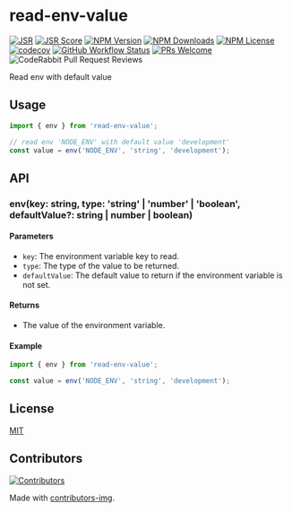 # read-env-value

[![JSR](https://jsr.io/badges/@eggjs/read-env-value)](https://jsr.io/@eggjs/read-env-value)
[![JSR Score](https://jsr.io/badges/@eggjs/read-env-value/score)](https://jsr.io/@eggjs/read-env-value)
[![NPM Version](https://img.shields.io/npm/v/read-env-value)](https://www.npmjs.com/package/read-env-value)
[![NPM Downloads](https://img.shields.io/npm/dm/read-env-value)](https://www.npmjs.com/package/read-env-value)
[![NPM License](https://img.shields.io/npm/l/read-env-value)](https://github.com/node-modules/read-env-value/blob/master/LICENSE)
[![codecov](https://codecov.io/gh/node-modules/read-env-value/branch/master/graph/badge.svg)](https://codecov.io/gh/node-modules/read-env-value)
[![GitHub Workflow Status](https://img.shields.io/github/actions/workflow/status/node-modules/read-env-value/ci.yml?branch=master)](https://github.com/node-modules/read-env-value/actions/workflows/ci.yml?query=branch%3Amaster)
[![PRs Welcome](https://img.shields.io/badge/PRs-welcome-brightgreen.svg?style=flat-square)](https://makeapullrequest.com)
![CodeRabbit Pull Request Reviews](https://img.shields.io/coderabbit/prs/github/node-modules/read-env-value)

Read env with default value

## Usage

```ts
import { env } from 'read-env-value';

// read env 'NODE_ENV' with default value 'development'
const value = env('NODE_ENV', 'string', 'development');
```

## API

### env(key: string, type: 'string' | 'number' | 'boolean', defaultValue?: string | number | boolean)

#### Parameters

- `key`: The environment variable key to read.
- `type`: The type of the value to be returned.
- `defaultValue`: The default value to return if the environment variable is not set.

#### Returns

- The value of the environment variable.

#### Example

```ts
import { env } from 'read-env-value';

const value = env('NODE_ENV', 'string', 'development');
```

## License

[MIT](./LICENSE)

## Contributors

[![Contributors](https://contrib.rocks/image?repo=node-modules/read-env-value)](https://github.com/node-modules/read-env-value/graphs/contributors)

Made with [contributors-img](https://contrib.rocks).
